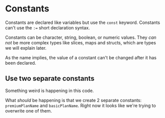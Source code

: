 # Constants

Constants are declared like variables but use the `const` keyword. Constants can't use the `:=` short declaration syntax.

Constants can be character, string, boolean, or numeric values. They *can not* be more complex types like slices, maps and structs, which are types we will explain later.

As the name implies, the value of a constant can't be changed after it has been declared.

## Use two separate constants

Something weird is happening in this code.

What *should* be happening is that we create 2 separate constants: `premiumPlanName` and `basicPlanName`. Right now it looks like we're trying to overwrite one of them.

